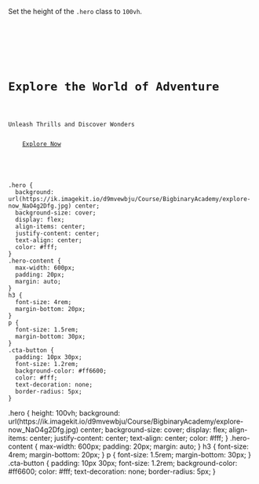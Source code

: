 Set the height of the `.hero` class to `100vh`.

<codeblock language="css" type="exercise" testMode="fixedInput">
<code>
<panel language="html">
<div class="hero">
  <div class="hero-content">
    <h1>Explore the World of Adventure</h1>
    <p>Unleash Thrills and Discover Wonders</p>
    <a href="#" class="cta-button">Explore Now</a>
  </div>
</div>
</panel>
<panel language="css">
.hero {
  background: url(https://ik.imagekit.io/d9mvewbju/Course/BigbinaryAcademy/explore-now_NaO4g2Dfg.jpg) center;
  background-size: cover;
  display: flex;
  align-items: center;
  justify-content: center;
  text-align: center;
  color: #fff;
}
.hero-content {
  max-width: 600px;
  padding: 20px;
  margin: auto;
}
h3 {
  font-size: 4rem;
  margin-bottom: 20px;
}
p {
  font-size: 1.5rem;
  margin-bottom: 30px;
}
.cta-button {
  padding: 10px 30px;
  font-size: 1.2rem;
  background-color: #ff6600;
  color: #fff;
  text-decoration: none;
  border-radius: 5px;
}
</panel>
</code>

<solution>
.hero {
  height: 100vh;
  background: url(https://ik.imagekit.io/d9mvewbju/Course/BigbinaryAcademy/explore-now_NaO4g2Dfg.jpg) center;
  background-size: cover;
  display: flex;
  align-items: center;
  justify-content: center;
  text-align: center;
  color: #fff;
}
.hero-content {
  max-width: 600px;
  padding: 20px;
  margin: auto;
}
h3 {
  font-size: 4rem;
  margin-bottom: 20px;
}
p {
  font-size: 1.5rem;
  margin-bottom: 30px;
}
.cta-button {
  padding: 10px 30px;
  font-size: 1.2rem;
  background-color: #ff6600;
  color: #fff;
  text-decoration: none;
  border-radius: 5px;
}
</solution>
</codeblock>
